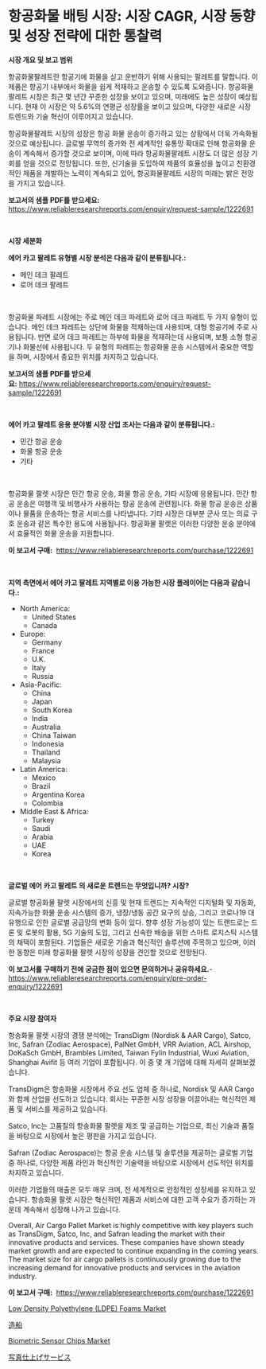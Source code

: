 <p><h1>항공화물 배팅 시장: 시장 CAGR, 시장 동향 및 성장 전략에 대한 통찰력</h1></p><p><strong>시장 개요 및 보고 범위</strong></p>
<p><p>항공화물팔레트란 항공기에 화물을 싣고 운반하기 위해 사용되는 팔레트를 말합니다. 이 제품은 항공기 내부에서 화물을 쉽게 적재하고 운송할 수 있도록 도와줍니다. 항공화물팔레트 시장은 최근 몇 년간 꾸준한 성장을 보이고 있으며, 미래에도 높은 성장이 예상됩니다. 현재 이 시장은 약 5.6%의 연평균 성장률을 보이고 있으며, 다양한 새로운 시장 트렌드와 기술 혁신이 이루어지고 있습니다.</p><p>항공화물팔레트 시장의 성장은 항공 화물 운송이 증가하고 있는 상황에서 더욱 가속화될 것으로 예상됩니다. 글로벌 무역의 증가와 전 세계적인 유통망 확대로 인해 항공화물 운송이 계속해서 증가할 것으로 보이며, 이에 따라 항공화물팔레트 시장도 더 많은 성장 기회를 얻을 것으로 전망됩니다. 또한, 신기술을 도입하여 제품의 효율성을 높이고 친환경적인 제품을 개발하는 노력이 계속되고 있어, 항공화물팔레트 시장의 미래는 밝은 전망을 가지고 있습니다.</p></p>
<p><strong>보고서의 샘플 PDF를 받으세요:</strong> <a href="https://www.reliableresearchreports.com/enquiry/request-sample/1222691">https://www.reliableresearchreports.com/enquiry/request-sample/1222691</a></p>
<p>&nbsp;</p>
<p><strong>시장 세분화</strong></p>
<p><strong>에어 카고 팔레트 유형별 시장 분석은 다음과 같이 분류됩니다.:</strong></p>
<p><ul><li>메인 데크 팔레트</li><li>로어 데크 팔레트</li></ul></p>
<p>&nbsp;</p>
<p><p>항공화물 파레트 시장에는 주로 메인 데크 파레트와 로어 데크 파레트 두 가지 유형이 있습니다. 메인 데크 파레트는 상단에 화물을 적재하는데 사용되며, 대형 항공기에 주로 사용됩니다. 반면 로어 데크 파레트는 하부에 화물을 적재하는데 사용되며, 보통 소형 항공기나 화물선에 사용됩니다. 두 유형의 파레트는 항공화물 운송 시스템에서 중요한 역할을 하며, 시장에서 중요한 위치를 차지하고 있습니다.</p></p>
<p><strong>보고서의 샘플 PDF를 받으세요:</strong>&nbsp;<a href="https://www.reliableresearchreports.com/enquiry/request-sample/1222691">https://www.reliableresearchreports.com/enquiry/request-sample/1222691</a></p>
<p>&nbsp;</p>
<p><strong> 에어 카고 팔레트 응용 분야별 시장 산업 조사는 다음과 같이 분류됩니다.:</strong></p>
<p><ul><li>민간 항공 운송</li><li>화물 항공 운송</li><li>기타</li></ul></p>
<p>&nbsp;</p>
<p><p>항공화물 팔렛 시장은 민간 항공 운송, 화물 항공 운송, 기타 시장에 응용됩니다. 민간 항공 운송은 여행객 및 비행사가 사용하는 항공 운송에 관련됩니다. 화물 항공 운송은 상품이나 물품을 운송하는 항공 서비스를 나타냅니다. 기타 시장은 대부분 군사 또는 의료 구호 운송과 같은 특수한 용도에 사용됩니다. 항공화물 팔렛은 이러한 다양한 운송 분야에서 효율적인 화물 운송을 지원합니다.</p></p>
<p><strong>이 보고서 구매:</strong>&nbsp; <a href="https://www.reliableresearchreports.com/purchase/1222691">https://www.reliableresearchreports.com/purchase/1222691</a></p>
<p>&nbsp;</p>
<p><strong>지역 측면에서 에어 카고 팔레트 지역별로 이용 가능한 시장 플레이어는 다음과 같습니다.:</strong></p>
<p><ul>
    <li>
        North America:
        <ul>
            <li>United States</li>
            <li>Canada</li>
        </ul>
    </li>
    <li>
        Europe:
        <ul>
            <li>Germany</li>
            <li>France</li>
            <li>U.K.</li>
            <li>Italy</li>
            <li>Russia</li>
        </ul>
    </li>
    <li>
        Asia-Pacific:
        <ul>
            <li>China</li>
            <li>Japan</li>
            <li>South Korea</li>
            <li>India</li>
            <li>Australia</li>
            <li>China Taiwan</li>
            <li>Indonesia</li>
            <li>Thailand</li>
            <li>Malaysia</li>
        </ul>
    </li>
    <li>
        Latin America:
        <ul>
            <li>Mexico</li>
            <li>Brazil</li>
            <li>Argentina Korea</li>
            <li>Colombia</li>
        </ul>
    </li>
    <li>
        Middle East & Africa:
        <ul>
            <li>Turkey</li>
            <li>Saudi</li>
            <li>Arabia</li>
            <li>UAE</li>
            <li>Korea</li>
        </ul>
    </li>
    </ul></p>
<p>&nbsp;</p>
<p><strong>글로벌 에어 카고 팔레트 의 새로운 트렌드는 무엇입니까? 시장?</strong></p>
<p><p>글로벌 항공화물 팔렛 시장에서의 신흥 및 현재 트렌드는 지속적인 디지털화 및 자동화, 지속가능한 화물 운송 시스템의 증가, 냉장/냉동 공간 요구의 상승, 그리고 코로나19 대유행으로 인한 글로벌 공급망의 변화 등이 있다. 향후 성장 가능성이 있는 트랜드로는 드론 및 로봇의 활용, 5G 기술의 도입, 그리고 신속한 배송을 위한 스마트 로지스틱 시스템의 채택이 포함된다. 기업들은 새로운 기술과 혁신적인 솔루션에 주목하고 있으며, 이러한 동향은 미래 항공화물 팔렛 시장의 성장을 견인할 것으로 전망된다.</p></p>
<p><strong>이 보고서를 구매하기 전에 궁금한 점이 있으면 문의하거나 공유하세요.</strong>- <a href="https://www.reliableresearchreports.com/enquiry/pre-order-enquiry/1222691">https://www.reliableresearchreports.com/enquiry/pre-order-enquiry/1222691</a></p>
<p>&nbsp;</p>
<p><strong>주요 시장 참여자</strong></p>
<p><p>항송화물 팔렛 시장의 경쟁 분석에는 TransDigm (Nordisk & AAR Cargo), Satco, Inc, Safran (Zodiac Aerospace), PalNet GmbH, VRR Aviation, ACL Airshop, DoKaSch GmbH, Brambles Limited, Taiwan Fylin Industrial, Wuxi Aviation, Shanghai Avifit 등 여러 기업이 포함됩니다. 이 중 몇 개 기업에 대해 자세히 살펴보겠습니다.</p><p>TransDigm은 항송화물 시장에서 주요 선도 업체 중 하나로, Nordisk 및 AAR Cargo와 함께 산업을 선도하고 있습니다. 회사는 꾸준한 시장 성장을 이끌어내는 혁신적인 제품 및 서비스를 제공하고 있습니다.</p><p>Satco, Inc는 고품질의 항송화물 팔렛을 제조 및 공급하는 기업으로, 최신 기술과 품질을 바탕으로 시장에서 높은 평판을 가지고 있습니다.</p><p>Safran (Zodiac Aerospace)는 항공 운송 시스템 및 솔루션을 제공하는 글로벌 기업 중 하나로, 다양한 제품 라인과 혁신적인 기술력을 바탕으로 시장에서 선도적인 위치를 차지하고 있습니다.</p><p>이러한 기업들의 매출은 모두 매우 크며, 전 세계적으로 안정적인 성장세를 유지하고 있습니다. 항송화물 팔렛 시장은 혁신적인 제품과 서비스에 대한 고객 수요가 증가하는 가운데 계속해서 성장해 나가고 있습니다.</p><p>Overall, Air Cargo Pallet Market is highly competitive with key players such as TransDigm, Satco, Inc, and Safran leading the market with their innovative products and services. These companies have shown steady market growth and are expected to continue expanding in the coming years. The market size for air cargo pallets is continuously growing due to the increasing demand for innovative products and services in the aviation industry.</p></p>
<p><strong>이 보고서 구매:</strong>&nbsp;&nbsp;<a href="https://www.reliableresearchreports.com/purchase/1222691">https://www.reliableresearchreports.com/purchase/1222691</a></p>
<p><p><a href="https://www.linkedin.com/pulse/low-density-polyethylene-ldpe-foams-market-centers-aspects-zxele?trackingId=H4OCXGj8EbJiY58EeRRRgA%3D%3D">Low Density Polyethylene (LDPE) Foams Market</a></p><p><a href="https://github.com/RodHoppe07/Market-Research-Report-List-1/blob/main/936308916961.md">造船</a></p><p><a href="https://www.linkedin.com/pulse/insights-biometric-sensor-chips-market-size-analysing-share-49oxe?trackingId=5lyT4ZSvrvBCR8kS2it5FQ%3D%3D">Biometric Sensor Chips Market</a></p><p><a href="https://github.com/laurenreichert/Market-Research-Report-List-1/blob/main/633470116960.md">写真仕上げサービス</a></p></p>

